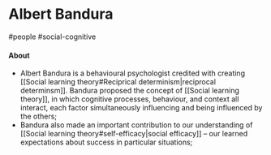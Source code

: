 # Albert Bandura
#people
#social-cognitive

#### About
- Albert Bandura is a behavioural psychologist credited with creating [[Social learning theory#Reciprical determinism|reciprocal determinsm]]. Bandura proposed the concept of [[Social learning theory]], in which cognitive processes, behaviour, and context all interact, each factor simultaneously influencing and being influenced by the others;
- Bandura also made an important contribution to our understanding of [[Social learning theory#self-efficacy|social efficacy]] – our learned expectations about success in particular situations;
